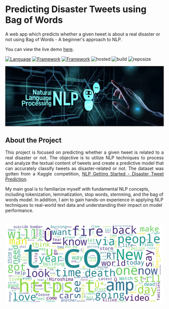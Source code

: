 # Predicting Disaster Tweets using Bag of Words
A web app which predicts whether a given tweet is about a real disaster or not using Bag of Words - A beginner's approach to NLP.

You can view the live demo [here](https://oyebamiji-micheal-predicting-disaster-tweets-using-bag-of-words.streamlit.app).

[![Language](https://img.shields.io/badge/Python-darkblue.svg?style=flat&logo=python&logoColor=white)](https://www.python.org)
[![Framework](https://img.shields.io/badge/sklearn-darkorange.svg?style=flat&logo=scikit-learn&logoColor=white)](http://www.pytorch.org/news.html)
[![Framework](https://img.shields.io/badge/Streamlit-red.svg?style=flat&logo=streamlit&logoColor=white)](https://github.com/Oyebamiji-Micheal/Employee-Status-Prediction-Web-App/tree/main)
![hosted](https://img.shields.io/badge/Streamlit-Cloud-DC143C?style=flat&logo=streamlit&logoColor=white)
![build](https://img.shields.io/badge/build-passing-brightgreen.svg?style=flat)
![reposize](https://img.shields.io/github/repo-size/Oyebamiji-Micheal/Predicting-Disaster-Tweets-using-Bag-of-Words)

<img src ="images/cover.jpeg">

<br />

## About the Project

<p align="justify">
This project is focused on predicting whether a given tweet is related to a real disaster or not. The objective is to utilize NLP techniques to process and analyze the textual content of tweets and create a predictive model that can accurately classify tweets as disaster-related or not. The dataset was gotten from a Kaggle competition, <a href="https://www.kaggle.com/competitions/nlp-getting-started/">NLP Getting Started - Disaster Tweet Prediction</a>.

My main goal is to familiarize myself with fundamental NLP concepts, including tokenization, lemmatization, stop words, stemming, and the bag of words model. In addition, I aim to gain hands-on experience in applying NLP techniques to real-world text data and understanding their impact on model performance.
</p>

<br />

<img src="images/plot.jpeg">